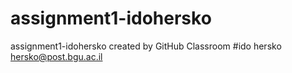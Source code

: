 # assignment1-idohersko
assignment1-idohersko created by GitHub Classroom
#ido hersko hersko@post.bgu.ac.il
